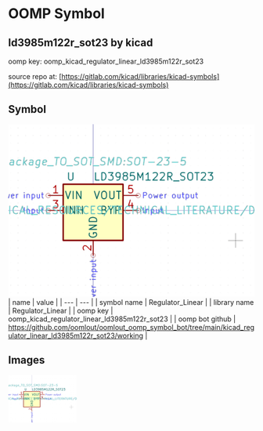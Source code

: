# OOMP Symbol  
## ld3985m122r_sot23  by kicad  
  
oomp key: oomp_kicad_regulator_linear_ld3985m122r_sot23  
  
source repo at: [https://gitlab.com/kicad/libraries/kicad-symbols](https://gitlab.com/kicad/libraries/kicad-symbols)  
## Symbol  
  
[![working.png](working_600.png)](working.png)  
| name | value | 
| --- | --- | 
| symbol name | Regulator_Linear | 
| library name | Regulator_Linear | 
| oomp key | oomp_kicad_regulator_linear_ld3985m122r_sot23 | 
| oomp bot github | https://github.com/oomlout/oomlout_oomp_symbol_bot/tree/main/kicad_regulator_linear_ld3985m122r_sot23/working | 
## Images  
  
[![working.png](working_140.png)](working.png)  
